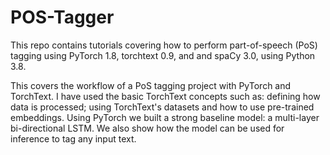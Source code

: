 # POS-Tagger
This repo contains tutorials covering how to perform part-of-speech (PoS) tagging using PyTorch 1.8, torchtext 0.9, and and spaCy 3.0, using Python 3.8.

This covers the workflow of a PoS tagging project with PyTorch and TorchText. I have used the basic TorchText concepts such as: defining how data is processed; using TorchText's datasets and how to use pre-trained embeddings. Using PyTorch we built a strong baseline model: a multi-layer bi-directional LSTM. We also show how the model can be used for inference to tag any input text.
